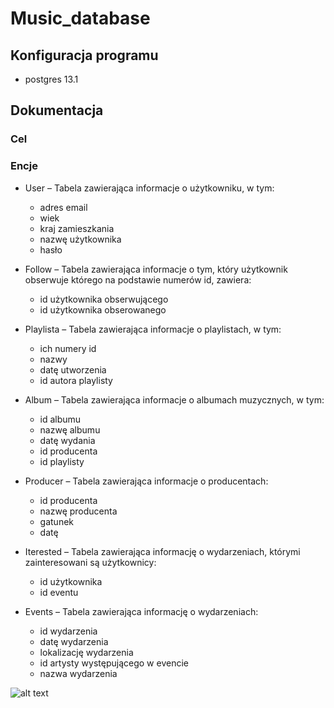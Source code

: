 # Music_database

## Konfiguracja programu
  - postgres 13.1
  
  
  ## Dokumentacja
  
  ### Cel
  
  
  ### Encje
  
- User – Tabela zawierająca informacje o użytkowniku, w tym:
	- adres email
	- wiek	
	- kraj zamieszkania 
	- nazwę użytkownika
	- hasło
		
- Follow – Tabela zawierająca informacje o tym, który użytkownik obserwuje którego na podstawie numerów id, zawiera:
	- id użytkownika obserwującego
	- id użytkownika obserowanego
		
- Playlista – Tabela zawierająca informacje o playlistach, w tym:
	- ich numery id
	- nazwy
	- datę utworzenia
	- id autora playlisty
		
- Album – Tabela zawierająca informacje o albumach muzycznych, w tym:
	- id albumu
	- nazwę albumu
	- datę wydania
	- id producenta
	- id playlisty
		
- Producer – Tabela zawierająca informacje o producentach:
	- id producenta
	- nazwę producenta
	- gatunek
	- datę
		
- Iterested – Tabela zawierająca informację o wydarzeniach, którymi zainteresowani są użytkownicy:
	- id użytkownika
	- id eventu
		
- Events – Tabela zawierająca informację o wydarzeniach:
	- id wydarzenia
	- datę wydarzenia
	- lokalizację wydarzenia
	- id artysty występującego w evencie
	- nazwa wydarzenia
	


![alt text](https://github.com/[username]/[reponame]//Music_database/blob/main/127189281_400856931109321_7668519763450585592_n.png?raw=true)
